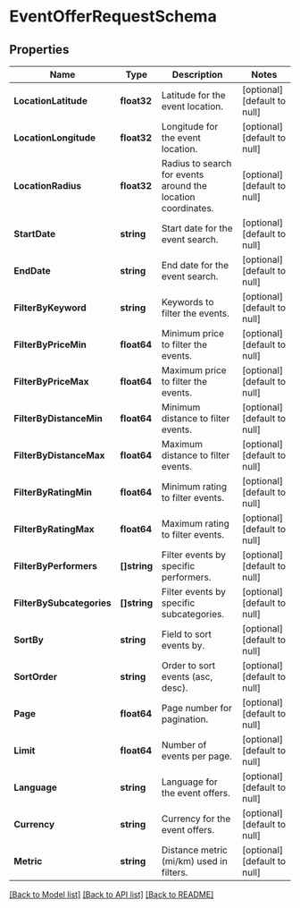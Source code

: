 # EventOfferRequestSchema

## Properties
Name | Type | Description | Notes
------------ | ------------- | ------------- | -------------
**LocationLatitude** | **float32** | Latitude for the event location. | [optional] [default to null]
**LocationLongitude** | **float32** | Longitude for the event location. | [optional] [default to null]
**LocationRadius** | **float32** | Radius to search for events around the location coordinates. | [optional] [default to null]
**StartDate** | **string** | Start date for the event search. | [optional] [default to null]
**EndDate** | **string** | End date for the event search. | [optional] [default to null]
**FilterByKeyword** | **string** | Keywords to filter the events. | [optional] [default to null]
**FilterByPriceMin** | **float64** | Minimum price to filter the events. | [optional] [default to null]
**FilterByPriceMax** | **float64** | Maximum price to filter the events. | [optional] [default to null]
**FilterByDistanceMin** | **float64** | Minimum distance to filter events. | [optional] [default to null]
**FilterByDistanceMax** | **float64** | Maximum distance to filter events. | [optional] [default to null]
**FilterByRatingMin** | **float64** | Minimum rating to filter events. | [optional] [default to null]
**FilterByRatingMax** | **float64** | Maximum rating to filter events. | [optional] [default to null]
**FilterByPerformers** | **[]string** | Filter events by specific performers. | [optional] [default to null]
**FilterBySubcategories** | **[]string** | Filter events by specific subcategories. | [optional] [default to null]
**SortBy** | **string** | Field to sort events by. | [optional] [default to null]
**SortOrder** | **string** | Order to sort events (asc, desc). | [optional] [default to null]
**Page** | **float64** | Page number for pagination. | [optional] [default to null]
**Limit** | **float64** | Number of events per page. | [optional] [default to null]
**Language** | **string** | Language for the event offers. | [optional] [default to null]
**Currency** | **string** | Currency for the event offers. | [optional] [default to null]
**Metric** | **string** | Distance metric (mi/km) used in filters. | [optional] [default to null]

[[Back to Model list]](../README.md#documentation-for-models) [[Back to API list]](../README.md#documentation-for-api-endpoints) [[Back to README]](../README.md)

